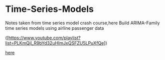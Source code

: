 # Time-Series-Models

Notes taken from time series model crash course,here Build ARIMA-Family time series models using airline passenger data

([https://www.youtube.com/playlist?list=PLKmQjl_R9bYd32uHImJxQSFZU5LPuXfQe])

[here](https://www.youtube.com/playlist?list=PLKmQjl_R9bYd32uHImJxQSFZU5LPuXfQe)
